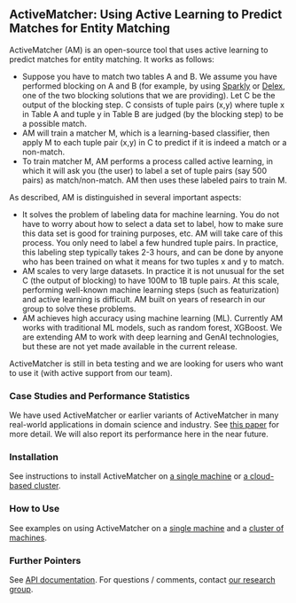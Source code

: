 ## ActiveMatcher: Using Active Learning to Predict Matches for Entity Matching

ActiveMatcher (AM) is an open-source tool that uses active learning to predict matches for entity matching. It works as follows:
* Suppose you have to match two tables A and B. We assume you have performed blocking on A and B (for example, by using [Sparkly](https://github.com/anhaidgroup/sparkly) or [Delex](https://github.com/anhaidgroup/delex), one of the two blocking solutions that we are providing). Let C be the output of the blocking step. C consists of tuple pairs (x,y) where tuple x in Table A and tuple y in Table B are judged (by the blocking step) to be a possible match.
* AM will train a matcher M, which is a learning-based classifier, then apply M to each tuple pair (x,y) in C to predict if it is indeed a match or a non-match.
* To train matcher M, AM performs a process called active learning, in which it will ask you (the user) to label a set of tuple pairs (say 500 pairs) as match/non-match. AM then uses these labeled pairs to train M. 

As described, AM is distinguished in several important aspects: 
* It solves the problem of labeling data for machine learning. You do not have to worry about how to select a data set to label, how to make sure this data set is good for training purposes, etc. AM will take care of this process. You only need to label a few hundred tuple pairs. In practice, this labeling step typically takes 2-3 hours, and can be done by anyone who has been trained on what it means for two tuples x and y to match.
* AM scales to very large datasets. In practice it is not unusual for the set C (the output of blocking) to have 100M to 1B tuple pairs. At this scale, performing well-known machine learning steps (such as featurization) and active learning is difficult. AM built on years of research in our group to solve these problems.
* AM achieves high accuracy using machine learning (ML). Currently AM works with traditional ML models, such as random forest, XGBoost. We are extending AM to work with deep learning and GenAI technologies, but these are not yet made available in the current release.

ActiveMatcher is still in beta testing and we are looking for users who want to use it (with active support from our team). 

### Case Studies and Performance Statistics

We have used ActiveMatcher or earlier variants of ActiveMatcher in many real-world applications in domain science and industry. See [this paper](https://pages.cs.wisc.edu/~anhai/papers1/magellan-sigmod19.pdf) for more detail. We will also report its performance here in the near future. 

### Installation

See instructions to install ActiveMatcher on [a single machine](https://github.com/anhaidgroup/active_matcher/tree/main/doc/installation-guides)  or [a cloud-based cluster](https://github.com/anhaidgroup/active_matcher/blob/main/doc/installation-guides/install-cloud-based-cluster.md). 

### How to Use

See examples on using ActiveMatcher on a [single machine](https://github.com/anhaidgroup/active_matcher/blob/main/examples/Single-Machine-Example.md) and a [cluster of machines](https://github.com/anhaidgroup/active_matcher/blob/main/examples/Cluster-Example.md). 

### Further Pointers

See [API documentation](https://anhaidgroup.github.io/active_matcher). 
For questions / comments, contact [our research group](mailto:entitymatchinginfo@gmail.com).

